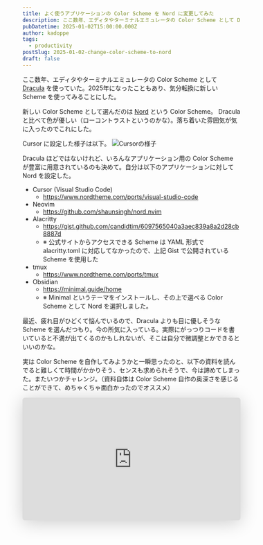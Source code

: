 ```yaml
---
title: よく使うアプリケーションの Color Scheme を Nord に変更してみた
description: ここ数年、エディタやターミナルエミュレータの Color Scheme として Dracula を使っていた。2025年になったこともあり、気分転換に新しい Scheme を使ってみることにした。
pubDatetime: 2025-01-02T15:00:00.000Z
author: kadoppe
tags:
  - productivity
postSlug: 2025-01-02-change-color-scheme-to-nord
draft: false
---
```


ここ数年、エディタやターミナルエミュレータの Color Scheme として [Dracula](https://draculatheme.com) を使っていた。2025年になったこともあり、気分転換に新しい Scheme を使ってみることにした。

新しい Color Scheme として選んだのは [Nord](https://www.nordtheme.com/) という Color Scheme。 Dracula と比べて色が優しい（ローコントラストというのかな）。落ち着いた雰囲気が気に入ったのでこれにした。

Cursor に設定した様子は以下。
![Cursorの様子](../../../public/assets/blog/color-scheme-nord.png)

Dracula ほどではないけれど、いろんなアプリケーション用の Color Scheme が豊富に用意されているのも決めて。自分は以下のアプリケーションに対して Nord を設定した。

- Cursor (Visual Studio Code)
  - https://www.nordtheme.com/ports/visual-studio-code
- Neovim
  - https://github.com/shaunsingh/nord.nvim
- Alacritty
  - https://gist.github.com/candidtim/6097565040a3aec839a8a2d28cb8887d
  - ※ 公式サイトからアクセスできる Scheme は YAML 形式で alacritty.toml に対応してなかったので、上記 Gist で公開されている Scheme を使用した
- tmux
  - https://www.nordtheme.com/ports/tmux
- Obsidian
  - https://minimal.guide/home
  - ※ Minimal というテーマをインストールし、その上で選べる Color Scheme として Nord を選択しました。

最近、疲れ目がひどくて悩んでいるので、Dracula よりも目に優しそうな Scheme を選んだつもり。今の所気に入っている。実際にがっつりコードを書いていると不満が出てくるのかもしれないが、そこは自分で微調整とかできるといいのかな。

実は Color Scheme を自作してみようかと一瞬思ったのと、以下の資料を読んでると難しくて時間がかかりそう、センスも求められそうで、今は諦めてしまった。またいつかチャレンジ。（資料自体は Color Scheme 自作の奥深さを感じることができて、めちゃくちゃ面白かったのでオススメ）

<iframe class="speakerdeck-iframe" frameborder="0" src="https://speakerdeck.com/player/0e6e3d1a67a346e9abe9c187a277e18e" title="Creating Your Lovely Color Scheme" allowfullscreen="true" style="border: 0px; background: padding-box padding-box rgba(0, 0, 0, 0.1); margin: 0px; padding: 0px; border-radius: 6px; box-shadow: rgba(0, 0, 0, 0.2) 0px 5px 40px; width: 100%; height: auto; aspect-ratio: 560 / 315;" data-ratio="1.7777777777777777"></iframe>


